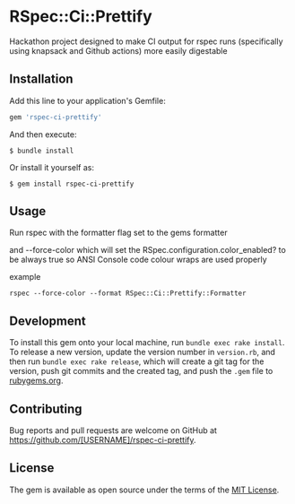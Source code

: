 # RSpec::Ci::Prettify

Hackathon project designed to make CI output for rspec runs (specifically using knapsack and Github actions) more easily digestable

## Installation

Add this line to your application's Gemfile:

```ruby
gem 'rspec-ci-prettify'
```

And then execute:

    $ bundle install

Or install it yourself as:

    $ gem install rspec-ci-prettify

## Usage

Run rspec with the formatter flag set to the gems formatter

and --force-color which will set the RSpec.configuration.color_enabled? to be always true so ANSI Console code
colour wraps are used properly 

example
```
rspec --force-color --format RSpec::Ci::Prettify::Formatter
```

## Development

To install this gem onto your local machine, run `bundle exec rake install`. To release a new version, update the version number in `version.rb`, and then run `bundle exec rake release`, which will create a git tag for the version, push git commits and the created tag, and push the `.gem` file to [rubygems.org](https://rubygems.org).

## Contributing

Bug reports and pull requests are welcome on GitHub at https://github.com/[USERNAME]/rspec-ci-prettify.

## License

The gem is available as open source under the terms of the [MIT License](https://opensource.org/licenses/MIT).
